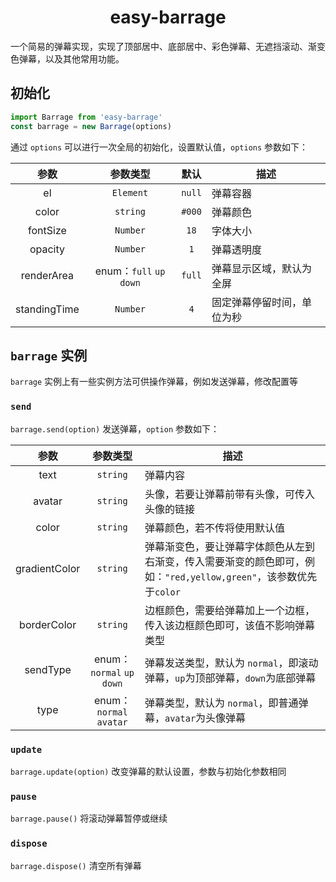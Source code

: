 <h1 align="center">
    easy-barrage
</h1>

一个简易的弹幕实现，实现了顶部居中、底部居中、彩色弹幕、无遮挡滚动、渐变色弹幕，以及其他常用功能。

## 初始化

```js
import Barrage from 'easy-barrage'
const barrage = new Barrage(options)
```

通过 `options` 可以进行一次全局的初始化，设置默认值，`options` 参数如下：

|     参数     |         参数类型         |  默认  | 描述                       |
| :----------: | :----------------------: | :----: | -------------------------- |
|      el      |        `Element`         | `null` | 弹幕容器                   |
|    color     |         `string`         | `#000` | 弹幕颜色                   |
|   fontSize   |         `Number`         |  `18`  | 字体大小                   |
|   opacity    |         `Number`         |  `1`   | 弹幕透明度                 |
|  renderArea  | enum：`full` `up` `down` | `full` | 弹幕显示区域，默认为全屏   |
| standingTime |         `Number`         |  `4`   | 固定弹幕停留时间，单位为秒 |

## `barrage` 实例

`barrage` 实例上有一些实例方法可供操作弹幕，例如发送弹幕，修改配置等

### `send`

`barrage.send(option)` 发送弹幕，`option` 参数如下：

|     参数      |          参数类型          | 描述                                                                                                              |
| :-----------: | :------------------------: | ----------------------------------------------------------------------------------------------------------------- |
|     text      |          `string`          | 弹幕内容                                                                                                          |
|    avatar     |          `string`          | 头像，若要让弹幕前带有头像，可传入头像的链接                                                                      |
|     color     |          `string`          | 弹幕颜色，若不传将使用默认值                                                                                      |
| gradientColor |          `string`          | 弹幕渐变色，要让弹幕字体颜色从左到右渐变，传入需要渐变的颜色即可，例如：`"red,yellow,green"`，该参数优先于`color` |
|  borderColor  |          `string`          | 边框颜色，需要给弹幕加上一个边框，传入该边框颜色即可，该值不影响弹幕类型                                          |
|   sendType    | enum：`normal` `up` `down` | 弹幕发送类型，默认为 `normal`，即滚动弹幕，`up`为顶部弹幕，`down`为底部弹幕                                       |
|     type      |  enum：`normal` `avatar`   | 弹幕类型，默认为 `normal`，即普通弹幕，`avatar`为头像弹幕                                                         |

### `update`

`barrage.update(option)` 改变弹幕的默认设置，参数与初始化参数相同

### `pause`

`barrage.pause()` 将滚动弹幕暂停或继续

### `dispose`

`barrage.dispose()` 清空所有弹幕
